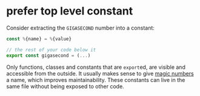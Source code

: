 # prefer top level constant

Consider extracting the `GIGASECOND` number into a constant:

```javascript
const %{name} = %{value}

// the rest of your code below it
export const gigasecond = (...)
```

Only functions, classes and constants that are `export`ed, are visible and
accessible from the outside. It usually makes sense to give [magic numbers](https://en.wikipedia.org/wiki/Magic_number_%%28programming%%29)
a name, which improves maintainability. These constants can live in the same
file without being exposed to other code.
